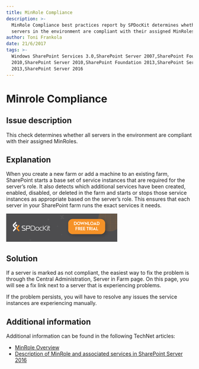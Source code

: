 ```yaml
---
title: MinRole Compliance
description: >-
  MinRole Compliance best practices report by SPDocKit determines whether all
  servers in the environment are compliant with their assigned MinRoles.
author: Toni Frankola
date: 21/6/2017
tags: >-
  Windows SharePoint Services 3.0,SharePoint Server 2007,SharePoint Foundation
  2010,SharePoint Server 2010,SharePoint Foundation 2013,SharePoint Server
  2013,SharePoint Server 2016
---
```


# Minrole Compliance

## Issue description

This check determines whether all servers in the environment are compliant with their assigned MinRoles.

## Explanation

When you create a new farm or add a machine to an existing farm, SharePoint starts a base set of service instances that are required for the server’s role. It also detects which additional services have been created, enabled, disabled, or deleted in the farm and starts or stops those service instances as appropriate based on the server’s role. This ensures that each server in your SharePoint farm runs the exact services it needs.

[![Download SPDocKit](/.gitbook/assets/spdockit_download.png)](http://bit.ly/2US0Zna)

## Solution

If a server is marked as not compliant, the easiest way to fix the problem is through the Central Administration, Server in Farm page. On this page, you will see a fix link next to a server that is experiencing problems.

If the problem persists, you will have to resolve any issues the service instances are experiencing manually.

## Additional information

Additional information can be found in the following TechNet articles:

* [MinRole Overview](https://docs.microsoft.com/en-us/sharepoint/install/overview-of-minrole-server-roles-in-sharepoint-server)
* [Description of MinRole and associated services in SharePoint Server 2016](https://technet.microsoft.com/en-us/library/mt667910%28v=office.16%29.aspx)


